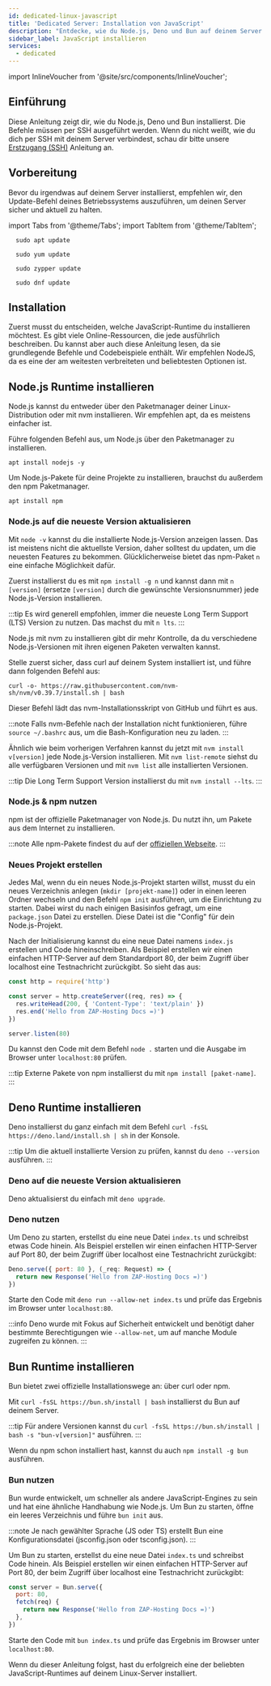 ```yaml
---
id: dedicated-linux-javascript
title: 'Dedicated Server: Installation von JavaScript'
description: "Entdecke, wie du Node.js, Deno und Bun auf deinem Server installierst und einrichtest, um JavaScript-Runtimes effizient zu managen → Jetzt mehr erfahren"
sidebar_label: JavaScript installieren
services:
  - dedicated
---
```


import InlineVoucher from '@site/src/components/InlineVoucher';

## Einführung

Diese Anleitung zeigt dir, wie du Node.js, Deno und Bun installierst. Die Befehle müssen per SSH ausgeführt werden. Wenn du nicht weißt, wie du dich per SSH mit deinem Server verbindest, schau dir bitte unsere [Erstzugang (SSH)](vserver-linux-ssh.md) Anleitung an.

<InlineVoucher />

## Vorbereitung

Bevor du irgendwas auf deinem Server installierst, empfehlen wir, den Update-Befehl deines Betriebssystems auszuführen, um deinen Server sicher und aktuell zu halten.

import Tabs from '@theme/Tabs';
import TabItem from '@theme/TabItem';

<Tabs>
<TabItem value="ubuntu-debian" label="Ubuntu & Debian" default>

```
  sudo apt update
```

</TabItem>
<TabItem value="centos" label="CentOS">

```
  sudo yum update
```

</TabItem>
<TabItem value="opensuse" label="OpenSUSE">

```
  sudo zypper update
```

</TabItem>
<TabItem value="fedora" label="Fedora">

```
  sudo dnf update
```

</TabItem>
</Tabs>

## Installation

Zuerst musst du entscheiden, welche JavaScript-Runtime du installieren möchtest. Es gibt viele Online-Ressourcen, die jede ausführlich beschreiben. Du kannst aber auch diese Anleitung lesen, da sie grundlegende Befehle und Codebeispiele enthält. Wir empfehlen NodeJS, da es eine der am weitesten verbreiteten und beliebtesten Optionen ist.

<Tabs>
<TabItem value="NodeJS Runtime" label="NodeJS" default>

## Node.js Runtime installieren

Node.js kannst du entweder über den Paketmanager deiner Linux-Distribution oder mit nvm installieren. Wir empfehlen apt, da es meistens einfacher ist.

<Tabs>
<TabItem value="apt" label="Paketmanager" default>

Führe folgenden Befehl aus, um Node.js über den Paketmanager zu installieren.

```
apt install nodejs -y
```

Um Node.js-Pakete für deine Projekte zu installieren, brauchst du außerdem den npm Paketmanager.

```
apt install npm
```

### Node.js auf die neueste Version aktualisieren

Mit `node -v` kannst du die installierte Node.js-Version anzeigen lassen. Das ist meistens nicht die aktuellste Version, daher solltest du updaten, um die neuesten Features zu bekommen. Glücklicherweise bietet das npm-Paket `n` eine einfache Möglichkeit dafür.

Zuerst installierst du es mit `npm install -g n` und kannst dann mit `n [version]` (ersetze `[version]` durch die gewünschte Versionsnummer) jede Node.js-Version installieren.

:::tip
Es wird generell empfohlen, immer die neueste Long Term Support (LTS) Version zu nutzen. Das machst du mit `n lts`.
:::

</TabItem>
<TabItem value="nvm" label="nvm">

Node.js mit nvm zu installieren gibt dir mehr Kontrolle, da du verschiedene Node.js-Versionen mit ihren eigenen Paketen verwalten kannst.

Stelle zuerst sicher, dass curl auf deinem System installiert ist, und führe dann folgenden Befehl aus:

```
curl -o- https://raw.githubusercontent.com/nvm-sh/nvm/v0.39.7/install.sh | bash
```

Dieser Befehl lädt das nvm-Installationsskript von GitHub und führt es aus.

:::note
Falls nvm-Befehle nach der Installation nicht funktionieren, führe `source ~/.bashrc` aus, um die Bash-Konfiguration neu zu laden.
:::

Ähnlich wie beim vorherigen Verfahren kannst du jetzt mit `nvm install v[version]` jede Node.js-Version installieren. Mit `nvm list-remote` siehst du alle verfügbaren Versionen und mit `nvm list` alle installierten Versionen.

:::tip
Die Long Term Support Version installierst du mit `nvm install --lts`.
:::

</TabItem>
</Tabs>

### Node.js & npm nutzen

npm ist der offizielle Paketmanager von Node.js. Du nutzt ihn, um Pakete aus dem Internet zu installieren.

:::note
Alle npm-Pakete findest du auf der [offiziellen Webseite](https://www.npmjs.com/).
:::

### Neues Projekt erstellen

Jedes Mal, wenn du ein neues Node.js-Projekt starten willst, musst du ein neues Verzeichnis anlegen (`mkdir [projekt-name]`) oder in einen leeren Ordner wechseln und den Befehl `npm init` ausführen, um die Einrichtung zu starten. Dabei wirst du nach einigen Basisinfos gefragt, um eine `package.json` Datei zu erstellen. Diese Datei ist die "Config" für dein Node.js-Projekt.

Nach der Initialisierung kannst du eine neue Datei namens `index.js` erstellen und Code hineinschreiben. Als Beispiel erstellen wir einen einfachen HTTP-Server auf dem Standardport 80, der beim Zugriff über localhost eine Testnachricht zurückgibt. So sieht das aus:

```js
const http = require('http')

const server = http.createServer((req, res) => {
  res.writeHead(200, { 'Content-Type': 'text/plain' })
  res.end('Hello from ZAP-Hosting Docs =)')
})

server.listen(80)
```

Du kannst den Code mit dem Befehl `node .` starten und die Ausgabe im Browser unter `localhost:80` prüfen.

:::tip
Externe Pakete von npm installierst du mit `npm install [paket-name]`.
:::

</TabItem>

<TabItem value="Deno Runtime" label="Deno" default>

## Deno Runtime installieren

Deno installierst du ganz einfach mit dem Befehl `curl -fsSL https://deno.land/install.sh | sh` in der Konsole.

:::tip
Um die aktuell installierte Version zu prüfen, kannst du `deno --version` ausführen.
:::

### Deno auf die neueste Version aktualisieren

Deno aktualisierst du einfach mit `deno upgrade`.

### Deno nutzen

Um Deno zu starten, erstellst du eine neue Datei `index.ts` und schreibst etwas Code hinein. Als Beispiel erstellen wir einen einfachen HTTP-Server auf Port 80, der beim Zugriff über localhost eine Testnachricht zurückgibt:

```js
Deno.serve({ port: 80 }, (_req: Request) => {
  return new Response('Hello from ZAP-Hosting Docs =)')
})
```

Starte den Code mit `deno run --allow-net index.ts` und prüfe das Ergebnis im Browser unter `localhost:80`.

:::info
Deno wurde mit Fokus auf Sicherheit entwickelt und benötigt daher bestimmte Berechtigungen wie `--allow-net`, um auf manche Module zugreifen zu können.
:::

</TabItem>

<TabItem value="Bun Runtime" label="Bun" default>

## Bun Runtime installieren

Bun bietet zwei offizielle Installationswege an: über curl oder npm.

<Tabs>
<TabItem value="curl" label="curl" default>

Mit `curl -fsSL https://bun.sh/install | bash` installierst du Bun auf deinem Server.

:::tip
Für andere Versionen kannst du `curl -fsSL https://bun.sh/install | bash -s "bun-v[version]"` ausführen.
:::

</TabItem>
<TabItem value="npm" label="npm">

Wenn du npm schon installiert hast, kannst du auch `npm install -g bun` ausführen.

</TabItem>
</Tabs>

### Bun nutzen

Bun wurde entwickelt, um schneller als andere JavaScript-Engines zu sein und hat eine ähnliche Handhabung wie Node.js. Um Bun zu starten, öffne ein leeres Verzeichnis und führe `bun init` aus.

:::note
Je nach gewählter Sprache (JS oder TS) erstellt Bun eine Konfigurationsdatei (jsconfig.json oder tsconfig.json).
:::

Um Bun zu starten, erstellst du eine neue Datei `index.ts` und schreibst Code hinein. Als Beispiel erstellen wir einen einfachen HTTP-Server auf Port 80, der beim Zugriff über localhost eine Testnachricht zurückgibt:

```js
const server = Bun.serve({
  port: 80,
  fetch(req) {
    return new Response('Hello from ZAP-Hosting Docs =)')
  },
})
```

Starte den Code mit `bun index.ts` und prüfe das Ergebnis im Browser unter `localhost:80`.

</TabItem>
</Tabs>

Wenn du dieser Anleitung folgst, hast du erfolgreich eine der beliebten JavaScript-Runtimes auf deinem Linux-Server installiert.

<InlineVoucher />
